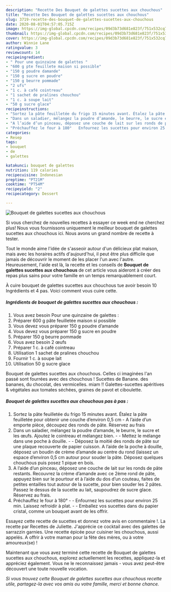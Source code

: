 ```yaml
---
description: "Recette Des Bouquet de galettes sucettes aux chouchous"
title: "Recette Des Bouquet de galettes sucettes aux chouchous"
slug: 3719-recette-des-bouquet-de-galettes-sucettes-aux-chouchous
date: 2020-08-01T04:57:05.715Z
image: https://img-global.cpcdn.com/recipes/09d3b73d681e823f/751x532cq70/bouquet-de-galettes-sucettes-aux-chouchous-photo-principale-de-la-recette.jpg
thumbnail: https://img-global.cpcdn.com/recipes/09d3b73d681e823f/751x532cq70/bouquet-de-galettes-sucettes-aux-chouchous-photo-principale-de-la-recette.jpg
cover: https://img-global.cpcdn.com/recipes/09d3b73d681e823f/751x532cq70/bouquet-de-galettes-sucettes-aux-chouchous-photo-principale-de-la-recette.jpg
author: Winnie Lane
ratingvalue: 3
reviewcount: 14
recipeingredient:
- " Pour une quinzaine de galettes "
- "600 g pte feuillete maison si possible"
- "150 g poudre damande"
- "150 g sucre en poudre"
- "150 g beurre pommade"
- "2 ufs"
- "1 c. à café cointreau"
- "1 sachet de pralines chouchou"
- "1 c. à soupe lait"
- "50 g sucre glace"
recipeinstructions:
- "Sortez la pâte feuilletée du frigo 15 minutes avant. Étalez la pâte feuilletée pour obtenir une couche d’environ 0,5 cm A l’aide d’un emporte pièce, découpez des ronds de pâte. Réservez au frais"
- "Dans un saladier, mélangez la poudre d’amande, le beurre, le sucre et les œufs. Ajoutez le cointreau et mélangez bien.  Mettez le mélange dans une poche à douille.  Déposez la moitié des ronds de pâte sur une plaque recouverte de papier cuisson. A l’aide de la poche à douille, déposez un boudin de crème d’amande au centre du rond (laissez un espace d’environ 0,5 cm autour pour souder la pâte. Déposez quelques chouchous puis posez 1 pique en bois."
- "A l’aide d’un pinceau, déposez une couche de lait sur les ronds de pâte restants. Recouvrez la crème d’amande avec ce 2ème rond de pâte, appuyez bien sur le pourtour et à l’aide du dos d’un couteau, faites de petites entailles tout autour de la sucette, pour bien souder les 2 pâtes. Passez le dessus de la sucette au lait, saupoudrez de sucre glace. Réservez au frais."
- "Préchauffez le four à 180°   Enfournez les sucettes pour environ 25 min. Laissez refroidir à plat.  Emballez vos sucettes dans du papier cristal, comme un bouquet avant de les offrir."
categories:
- Resep
tags:
- bouquet
- de
- galettes

katakunci: bouquet de galettes 
nutrition: 119 calories
recipecuisine: Indonesian
preptime: "PT21M"
cooktime: "PT54M"
recipeyield: "2"
recipecategory: Dessert

---
```



![Bouquet de galettes sucettes aux chouchous](https://img-global.cpcdn.com/recipes/09d3b73d681e823f/751x532cq70/bouquet-de-galettes-sucettes-aux-chouchous-photo-principale-de-la-recette.jpg)

Si vous cherchez de nouvelles recettes à essayer ce week end ne cherchez plus! Nous vous fournissons uniquement le meilleur bouquet de galettes sucettes aux chouchous ici. Nous avons un grand nombre de recette à tester.

Tout le monde aime l'idée de s'asseoir autour d'un délicieux plat maison, mais avec les horaires actifs d'aujourd'hui, il peut être plus difficile que jamais de découvrir le moment de les placer l'un avec l'autre. Heureusement, l'aide est là, la recette et les conseils de <strong> Bouquet de galettes sucettes aux chouchous </strong> de cet article vous aideront à créer des repas plus sains pour votre famille en un temps remarquablement court.

<!--inarticleads1-->

À cuire bouquet de galettes sucettes aux chouchous tue avoir besoin 10 Ingrédients et 4 pas. Voici comment vous cuire cette.

##### Ingrédients de bouquet de galettes sucettes aux chouchous :

1. Vous avez besoin  Pour une quinzaine de galettes :
1. Préparer 600 g pâte feuilletée maison si possible
1. Vous devez vous préparer 150 g poudre d’amande
1. Vous devez vous préparer 150 g sucre en poudre
1. Préparer 150 g beurre pommade
1. Vous avez besoin 2 œufs
1. Préparer 1 c. à café cointreau
1. Utilisation 1 sachet de pralines chouchou
1. Fournir 1 c. à soupe lait
1. Utilisation 50 g sucre glace


Bouquet de galettes sucettes aux chouchous. Celles ci imaginées l&#39;an passé sont fourrées avec des chouchous ! Sucettes de Banane. des bananes, du chocolat, des vermicelles. miam !! Galettes-sucettes apéritives &amp; végétales aux tomates séchées, graines de pavot et ciboulette. 

<!--inarticleads2-->

##### Bouquet de galettes sucettes aux chouchous pas à pas :

1. Sortez la pâte feuilletée du frigo 15 minutes avant. Étalez la pâte feuilletée pour obtenir une couche d’environ 0,5 cm - A l’aide d’un emporte pièce, découpez des ronds de pâte. Réservez au frais
1. Dans un saladier, mélangez la poudre d’amande, le beurre, le sucre et les œufs. Ajoutez le cointreau et mélangez bien. -  - Mettez le mélange dans une poche à douille. -  - Déposez la moitié des ronds de pâte sur une plaque recouverte de papier cuisson. A l’aide de la poche à douille, déposez un boudin de crème d’amande au centre du rond (laissez un espace d’environ 0,5 cm autour pour souder la pâte. Déposez quelques chouchous puis posez 1 pique en bois.
1. A l’aide d’un pinceau, déposez une couche de lait sur les ronds de pâte restants. Recouvrez la crème d’amande avec ce 2ème rond de pâte, appuyez bien sur le pourtour et à l’aide du dos d’un couteau, faites de petites entailles tout autour de la sucette, pour bien souder les 2 pâtes. Passez le dessus de la sucette au lait, saupoudrez de sucre glace. Réservez au frais.
1. Préchauffez le four à 180°  -  - Enfournez les sucettes pour environ 25 min. Laissez refroidir à plat. -  - Emballez vos sucettes dans du papier cristal, comme un bouquet avant de les offrir.


Essayez cette recette de sucettes et donnez votre avis en commentaire !. La recette par Recettes de Juliette. J&#39;apprécie ce cocktail avec des galettes de sarrazzin garnies. Une recette épicée pour cuisiner les chouchous, aussi appelés. A offrir à votre maman pour la fête des mères, ou à votre amoureux(se) ! 

<!--inarticleads1-->

<p>
Maintenant que vous avez terminé cette recette de Bouquet de galettes sucettes aux chouchous, explorez actuellement les recettes, appliquez-la et appréciez également. Vous ne le reconnaissez jamais - vous avez peut-être découvert une toute nouvelle vocation.
</p>

<p>
<i>Si vous trouvez cette Bouquet de galettes sucettes aux chouchous recette utile, partagez-la avec vos amis ou votre famille, merci et bonne chance.</i>
</p>
